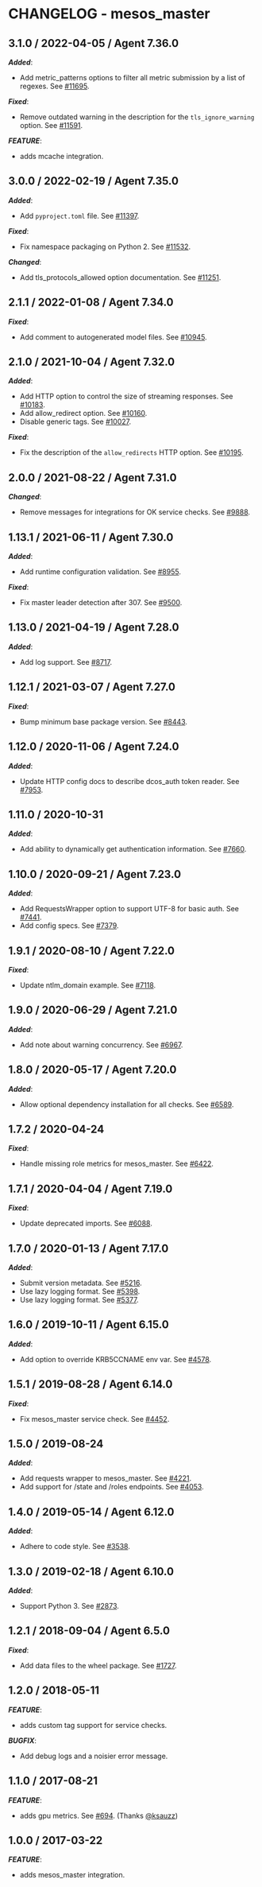 # CHANGELOG - mesos_master

## 3.1.0 / 2022-04-05 / Agent 7.36.0

***Added***: 

* Add metric_patterns options to filter all metric submission by a list of regexes. See [#11695](https://github.com/DataDog/integrations-core/pull/11695).

***Fixed***: 

* Remove outdated warning in the description for the `tls_ignore_warning` option. See [#11591](https://github.com/DataDog/integrations-core/pull/11591).

***FEATURE***: 

* adds mcache integration.


## 3.0.0 / 2022-02-19 / Agent 7.35.0

***Added***: 

* Add `pyproject.toml` file. See [#11397](https://github.com/DataDog/integrations-core/pull/11397).

***Fixed***: 

* Fix namespace packaging on Python 2. See [#11532](https://github.com/DataDog/integrations-core/pull/11532).

***Changed***: 

* Add tls_protocols_allowed option documentation. See [#11251](https://github.com/DataDog/integrations-core/pull/11251).


## 2.1.1 / 2022-01-08 / Agent 7.34.0

***Fixed***: 

* Add comment to autogenerated model files. See [#10945](https://github.com/DataDog/integrations-core/pull/10945).


## 2.1.0 / 2021-10-04 / Agent 7.32.0

***Added***: 

* Add HTTP option to control the size of streaming responses. See [#10183](https://github.com/DataDog/integrations-core/pull/10183).
* Add allow_redirect option. See [#10160](https://github.com/DataDog/integrations-core/pull/10160).
* Disable generic tags. See [#10027](https://github.com/DataDog/integrations-core/pull/10027).

***Fixed***: 

* Fix the description of the `allow_redirects` HTTP option. See [#10195](https://github.com/DataDog/integrations-core/pull/10195).


## 2.0.0 / 2021-08-22 / Agent 7.31.0

***Changed***: 

* Remove messages for integrations for OK service checks. See [#9888](https://github.com/DataDog/integrations-core/pull/9888).


## 1.13.1 / 2021-06-11 / Agent 7.30.0

***Added***: 

* Add runtime configuration validation. See [#8955](https://github.com/DataDog/integrations-core/pull/8955).

***Fixed***: 

* Fix master leader detection after 307. See [#9500](https://github.com/DataDog/integrations-core/pull/9500).


## 1.13.0 / 2021-04-19 / Agent 7.28.0

***Added***: 

* Add log support. See [#8717](https://github.com/DataDog/integrations-core/pull/8717).


## 1.12.1 / 2021-03-07 / Agent 7.27.0

***Fixed***: 

* Bump minimum base package version. See [#8443](https://github.com/DataDog/integrations-core/pull/8443).


## 1.12.0 / 2020-11-06 / Agent 7.24.0

***Added***: 

* Update HTTP config docs to describe dcos_auth token reader. See [#7953](https://github.com/DataDog/integrations-core/pull/7953).


## 1.11.0 / 2020-10-31

***Added***: 

* Add ability to dynamically get authentication information. See [#7660](https://github.com/DataDog/integrations-core/pull/7660).


## 1.10.0 / 2020-09-21 / Agent 7.23.0

***Added***: 

* Add RequestsWrapper option to support UTF-8 for basic auth. See [#7441](https://github.com/DataDog/integrations-core/pull/7441).
* Add config specs. See [#7379](https://github.com/DataDog/integrations-core/pull/7379).


## 1.9.1 / 2020-08-10 / Agent 7.22.0

***Fixed***: 

* Update ntlm_domain example. See [#7118](https://github.com/DataDog/integrations-core/pull/7118).


## 1.9.0 / 2020-06-29 / Agent 7.21.0

***Added***: 

* Add note about warning concurrency. See [#6967](https://github.com/DataDog/integrations-core/pull/6967).


## 1.8.0 / 2020-05-17 / Agent 7.20.0

***Added***: 

* Allow optional dependency installation for all checks. See [#6589](https://github.com/DataDog/integrations-core/pull/6589).


## 1.7.2 / 2020-04-24

***Fixed***: 

* Handle missing role metrics for mesos_master. See [#6422](https://github.com/DataDog/integrations-core/pull/6422).


## 1.7.1 / 2020-04-04 / Agent 7.19.0

***Fixed***: 

* Update deprecated imports. See [#6088](https://github.com/DataDog/integrations-core/pull/6088).


## 1.7.0 / 2020-01-13 / Agent 7.17.0

***Added***: 

* Submit version metadata. See [#5216](https://github.com/DataDog/integrations-core/pull/5216).
* Use lazy logging format. See [#5398](https://github.com/DataDog/integrations-core/pull/5398).
* Use lazy logging format. See [#5377](https://github.com/DataDog/integrations-core/pull/5377).


## 1.6.0 / 2019-10-11 / Agent 6.15.0

***Added***: 

* Add option to override KRB5CCNAME env var. See [#4578](https://github.com/DataDog/integrations-core/pull/4578).


## 1.5.1 / 2019-08-28 / Agent 6.14.0

***Fixed***: 

* Fix mesos_master service check. See [#4452](https://github.com/DataDog/integrations-core/pull/4452).


## 1.5.0 / 2019-08-24

***Added***: 

* Add requests wrapper to mesos_master. See [#4221](https://github.com/DataDog/integrations-core/pull/4221).
* Add support for /state and /roles endpoints. See [#4053](https://github.com/DataDog/integrations-core/pull/4053).


## 1.4.0 / 2019-05-14 / Agent 6.12.0

***Added***: 

* Adhere to code style. See [#3538](https://github.com/DataDog/integrations-core/pull/3538).


## 1.3.0 / 2019-02-18 / Agent 6.10.0

***Added***: 

* Support Python 3. See [#2873](https://github.com/DataDog/integrations-core/pull/2873).


## 1.2.1 / 2018-09-04 / Agent 6.5.0

***Fixed***: 

* Add data files to the wheel package. See [#1727](https://github.com/DataDog/integrations-core/pull/1727).


## 1.2.0 / 2018-05-11

***FEATURE***: 

* adds custom tag support for service checks.

***BUGFIX***: 

* Add debug logs and a noisier error message.


## 1.1.0 / 2017-08-21

***FEATURE***: 

* adds gpu metrics. See [#694](https://github.com/DataDog/integrations-core/issues/694). (Thanks [@ksauzz](https://github.com/ksauzz))


## 1.0.0 / 2017-03-22

***FEATURE***: 

* adds mesos_master integration.

